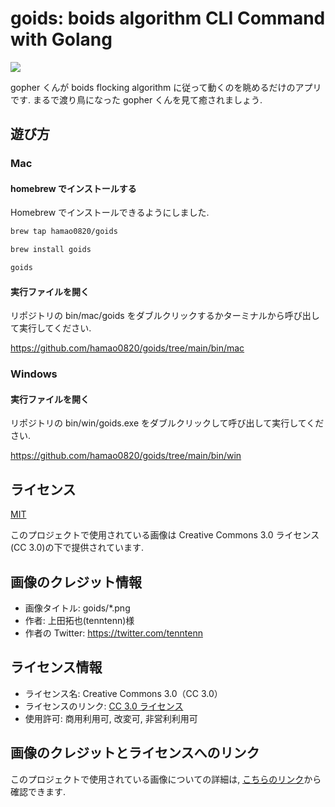 # goids: boids algorithm CLI Command with Golang

![](goids.gif)

gopher くんが boids flocking algorithm に従って動くのを眺めるだけのアプリです.
まるで渡り鳥になった gopher くんを見て癒されましょう.

## 遊び方

### Mac

#### homebrew でインストールする

Homebrew でインストールできるようにしました.

```sh
brew tap hamao0820/goids
```

```sh
brew install goids
```

```sh
goids
```

#### 実行ファイルを開く

リポジトリの bin/mac/goids をダブルクリックするかターミナルから呼び出して実行してください.

https://github.com/hamao0820/goids/tree/main/bin/mac

### Windows

#### 実行ファイルを開く

リポジトリの bin/win/goids.exe をダブルクリックして呼び出して実行してください.

https://github.com/hamao0820/goids/tree/main/bin/win

## ライセンス

[MIT](LICENSE)

このプロジェクトで使用されている画像は Creative Commons 3.0 ライセンス(CC 3.0)の下で提供されています.

## 画像のクレジット情報

- 画像タイトル: goids/\*.png
- 作者: 上田拓也(tenntenn)様
- 作者の Twitter: https://twitter.com/tenntenn

## ライセンス情報

- ライセンス名: Creative Commons 3.0（CC 3.0）
- ライセンスのリンク: [CC 3.0 ライセンス](https://creativecommons.org/licenses/by/3.0/)
- 使用許可: 商用利用可, 改変可, 非営利利用可

## 画像のクレジットとライセンスへのリンク

このプロジェクトで使用されている画像についての詳細は, [こちらのリンク](https://github.com/golang-samples/gopher-vector)から確認できます.
